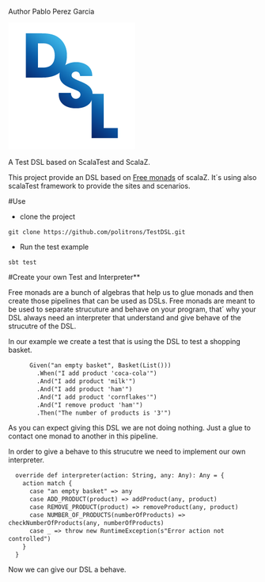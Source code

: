 Author  Pablo Perez Garcia

![My image](src/main/resources/img/dsl-icon.png)


A Test DSL based on ScalaTest and ScalaZ.

This project provide an DSL based on [Free monads](http://eed3si9n.com/learning-scalaz/Free+Monad.html) of scalaZ.
It´s using also scalaTest framework to provide the sites and scenarios.

#Use

* clone the project
```
git clone https://github.com/politrons/TestDSL.git
```
* Run the test example
```
sbt test

```

#Create your own Test and Interpreter**

Free monads are a bunch of algebras that help us to glue monads and then create those pipelines that can be used
as DSLs.
Free monads are meant to be used to separate strucuture and behave on your program, that´ why your DSL always need
an interpreter that understand and give behave of the strucutre of the DSL.

In our example we create a test that is using the DSL to test a shopping basket.

```
      Given("an empty basket", Basket(List()))
        .When("I add product 'coca-cola'")
        .And("I add product 'milk'")
        .And("I add product 'ham'")
        .And("I add product 'cornflakes'")
        .And("I remove product 'ham'")
        .Then("The number of products is '3'")
```

As you can expect giving this DSL we are not doing nothing. Just a glue to contact one monad to another in this pipeline.

In order to give a behave to this strucutre we need to implement our own interpreter.

```
  override def interpreter(action: String, any: Any): Any = {
    action match {
      case "an empty basket" => any
      case ADD_PRODUCT(product) => addProduct(any, product)
      case REMOVE_PRODUCT(product) => removeProduct(any, product)
      case NUMBER_OF_PRODUCTS(numberOfProducts) => checkNumberOfProducts(any, numberOfProducts)
      case _ => throw new RuntimeException(s"Error action not controlled")
    }
  }

```
Now we can give our DSL a behave.



